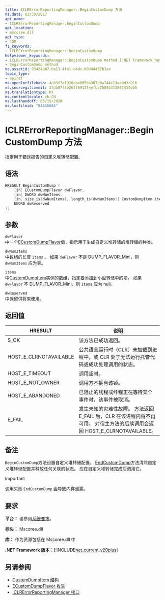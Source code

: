 ```yaml
---
title: ICLRErrorReportingManager::BeginCustomDump 方法
ms.date: 03/30/2017
api_name:
- ICLRErrorReportingManager.BeginCustomDump
api_location:
- mscoree.dll
api_type:
- COM
f1_keywords:
- ICLRErrorReportingManager::BeginCustomDump
helpviewer_keywords:
- ICLRErrorReportingManager::BeginCustomDump method [.NET Framework hosting]
- BeginCustomDump method
ms.assetid: 93424a87-ba13-4fa1-b4dc-69d44437b7ae
topic_type:
- apiref
ms.openlocfilehash: 4c83ffaf920abe005ba987e0a744e13aa0d3c016
ms.sourcegitcommit: 27db07ffb26f76912feefba7b884313547410db5
ms.translationtype: MT
ms.contentlocale: zh-CN
ms.lasthandoff: 05/19/2020
ms.locfileid: "83615665"
---
```

# <a name="iclrerrorreportingmanagerbegincustomdump-method"></a>ICLRErrorReportingManager::BeginCustomDump 方法
指定用于错误报告的自定义堆转储配置。  
  
## <a name="syntax"></a>语法  
  
```cpp  
HRESULT BeginCustomDump (  
    [in] ECustomDumpFlavor dwFlavor,  
    [in] DWORD dwNumItems,  
    [in, size_is(dwNumItems), length_is(dwNumItems)] CustomDumpItem items[],  
    DWORD dwReserved  
);  
```  
  
## <a name="parameters"></a>参数  
 `dwFlavor`  
 中一个[ECustomDumpFlavor](ecustomdumpflavor-enumeration.md)值，指示用于生成自定义堆转储的堆转储的种类。  
  
 `dwNumItems`  
 中数组的长度 `items` 。 如果 `dwFlavor` 不是 DUMP_FLAVOR_Mini，则 `dwNumItems` 应为零。  
  
 `items`  
 中[CustomDumpItem](customdumpitem-structure.md)实例的数组，指定要添加到小型转储中的项。 如果 `dwFlavor` 不 DUMP_FLAVOR_Mini，则 `items` 应为 null。  
  
 `dwReserved`  
 中保留供将来使用。  
  
## <a name="return-value"></a>返回值  
  
|HRESULT|说明|  
|-------------|-----------------|  
|S_OK|该方法已成功返回。|  
|HOST_E_CLRNOTAVAILABLE|公共语言运行时（CLR）未加载到进程中，或 CLR 处于无法运行托管代码或成功处理调用的状态。|  
|HOST_E_TIMEOUT|调用超时。|  
|HOST_E_NOT_OWNER|调用方不拥有该锁。|  
|HOST_E_ABANDONED|已阻止的线程或纤程正在等待某个事件时，该事件被取消。|  
|E_FAIL|发生未知的灾难性故障。 方法返回 E_FAIL 后，CLR 在该进程内将不再可用。 对宿主方法的后续调用会返回 HOST_E_CLRNOTAVAILABLE。|  
  
## <a name="remarks"></a>备注  
 `BeginCustomDump`方法设置自定义堆转储配置。 [EndCustomDump](iclrerrorreportingmanager-endcustomdump-method.md)方法清除自定义堆转储配置并释放任何关联的状态。 应在自定义堆转储完成后调用它。  
  
> [!IMPORTANT]
> 调用失败 `EndCustomDump` 会导致内存泄露。  
  
## <a name="requirements"></a>要求  
 **平台：** 请参阅[系统要求](../../get-started/system-requirements.md)。  
  
 **标头：** Mscoree.dll  
  
 **库：** 作为资源包括在 Mscoree.dll 中  
  
 **.NET Framework 版本：**[!INCLUDE[net_current_v20plus](../../../../includes/net-current-v20plus-md.md)]  
  
## <a name="see-also"></a>另请参阅

- [CustomDumpItem 结构](customdumpitem-structure.md)
- [ECustomDumpFlavor 枚举](ecustomdumpflavor-enumeration.md)
- [ICLRErrorReportingManager 接口](iclrerrorreportingmanager-interface.md)
